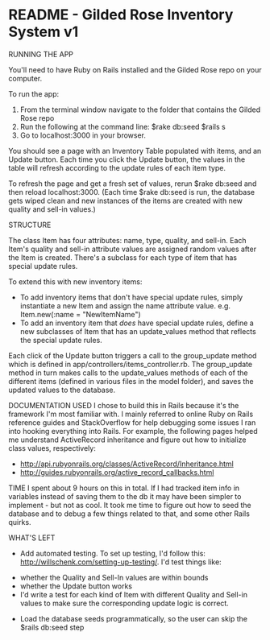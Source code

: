 # README - Gilded Rose Inventory System v1

RUNNING THE APP

You'll need to have Ruby on Rails installed and the Gilded Rose repo on your computer.

To run the app:
1. From the terminal window navigate to the folder that contains the Gilded Rose repo
2. Run the following at the command line:
   $rake db:seed
   $rails s
3. Go to localhost:3000 in your browser.

You should see a page with an Inventory Table populated with items, and an Update button.  Each time you click the Update button, the values in the table will refresh according to the update rules of each item type.

To refresh the page and get a fresh set of values, rerun $rake db:seed and then reload localhost:3000.
(Each time $rake db:seed is run, the database gets wiped clean and new instances of the items are created with new quality and sell-in values.)

STRUCTURE

The class Item has four attributes: name, type, quality, and sell-in.
Each Item's quality and sell-in attribute values are assigned random values after the Item is created.
There's a subclass for each type of item that has special update rules.

To extend this with new inventory items:
- To add inventory items that don't have special update rules, simply instantiate a new Item and assign the name attribute value.  e.g. Item.new(:name = "NewItemName")
- To add an inventory item that *does* have special update rules, define a new subclasses of Item that has an update_values method that reflects the special update rules.

Each click of the Update button triggers a call to the group_update method which is defined in app/controllers/items_controller.rb.  The group_update method in turn makes calls to the update_values methods of each of the different items (defined in various files in the model folder), and saves the updated values to the database.


DOCUMENTATION USED
I chose to build this in Rails because it's the framework I'm most familiar with.  I mainly referred to online Ruby on Rails reference guides and StackOverflow for help debugging some issues I ran into hooking everything into Rails.
For example, the following pages helped me understand ActiveRecord inheritance and figure out how to initialize class values, respectively:
- http://api.rubyonrails.org/classes/ActiveRecord/Inheritance.html
- http://guides.rubyonrails.org/active_record_callbacks.html

TIME
I spent about 9 hours on this in total.  If I had tracked item info in variables instead of saving them to the db it may have been simpler to implement - but not as cool.  It took me time to figure out how to seed the database and to debug a few things related to that, and some other Rails quirks.

WHAT'S LEFT
* Add automated testing.  To set up testing, I'd follow this: http://willschenk.com/setting-up-testing/.  I'd test things like:
- whether the Quality and Sell-In values are within bounds
- whether the Update button works
- I'd write a test for each kind of Item with different Quality and Sell-in values to make sure the corresponding update logic is correct.
* Load the database seeds programmatically, so the user can skip the $rails db:seed step
